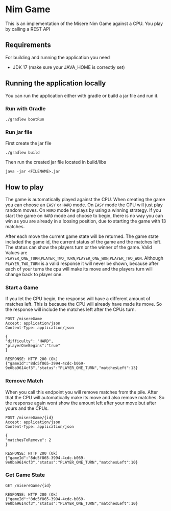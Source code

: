 # Nim Game

This is an implementation of the Misere Nim Game against a CPU. You play by calling a REST API

## Requirements

For building and running the application you need

* JDK 17 (make sure your JAVA_HOME is correctly set)

## Running the application locally

You can run the application either with gradle or build a jar file and run it.

### Run with Gradle

```shell
./gradlew bootRun
```

### Run jar file

First create the jar file

```shell
./gradlew build
```

Then run the created jar file located in build/libs

```shell
java -jar <FILENAME>.jar
```

## How to play

The game is automatically played against the CPU. When creating the game you can choose an `EASY` or `HARD` mode.
On `EASY` mode the CPU will just play random moves. On `HARD` mode he plays by using a winning strategy.
If you start the game on `HARD` mode and choose to begin, there is no way you can win as you are already in a loosing
position, due to starting the game with 13 matches.

After each move the current game state will be returned. The game state included the game id, the current status of the
game and the matches left. The status can show the players turn or the winner of the game.
Valid Values are `PLAYER_ONE_TURN`,`PLAYER_TWO_TURN`,`PLAYER_ONE_WON`,`PLAYER_TWO_WON`.
Although `PLAYER_TWO_TURN` is a valid response it will never be shown, because after each of your turns the cpu will
make its move and the players turn will change back to player one.

### Start a Game

If you let the CPU begin, the response will have a different amount of matches left. This is because the CPU
will already have made its move. So the response will include the matches left after the CPUs turn.

```
POST /misereGame
Accept: application/json
Content-Type: application/json

{
"difficulty": "HARD", 
"playerOneBegins":"true"
}

RESPONSE: HTTP 200 (Ok)
{"gameId":"8dc5f865-3994-4cdc-b069-9e0ba9614cf3","status":"PLAYER_ONE_TURN","matchesLeft":13}
```

### Remove Match

When you call this endpoint you will remove matches from the pile. After that the CPU will automatically make
its move and also remove matches. So the response again wont show the amount left after your move but after yours
and the CPUs.

```
POST /misereGame/{id}
Accept: application/json
Content-Type: application/json

{
"matchesToRemove": 2 
}

RESPONSE: HTTP 200 (Ok)
{"gameId":"8dc5f865-3994-4cdc-b069-9e0ba9614cf3","status":"PLAYER_ONE_TURN","matchesLeft":10}
```

### Get Game State

```
GET /misereGame/{id}

RESPONSE: HTTP 200 (Ok)
{"gameId":"8dc5f865-3994-4cdc-b069-9e0ba9614cf3","status":"PLAYER_ONE_TURN","matchesLeft":10}
```